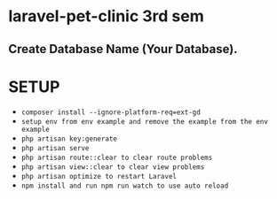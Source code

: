 # laravel-pet-clinic 3rd sem
## Create Database Name (Your Database).

# SETUP

-   `composer install --ignore-platform-req=ext-gd`
-   `setup env from env example and remove the example from the env example`
-   `php artisan key:generate`
-   `php artisan serve`
-   `php artisan route::clear to clear route problems`
-   `php artisan view::clear to clear view problems`
-   `php artisan optimize to restart Laravel`
-   `npm install and run npm run watch to use auto reload`
